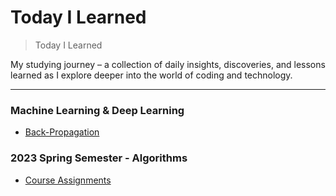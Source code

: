 # Today I Learned
> Today I Learned

My studying journey – a collection of daily insights, discoveries, and lessons learned as I explore deeper into the world of coding and technology.

---
### Machine Learning & Deep Learning
- [Back-Propagation](deep-learning/back-propagation.md)

### 2023 Spring Semester - Algorithms
- [Course Assignments](Spring-2023-Algorithms/README.md)
